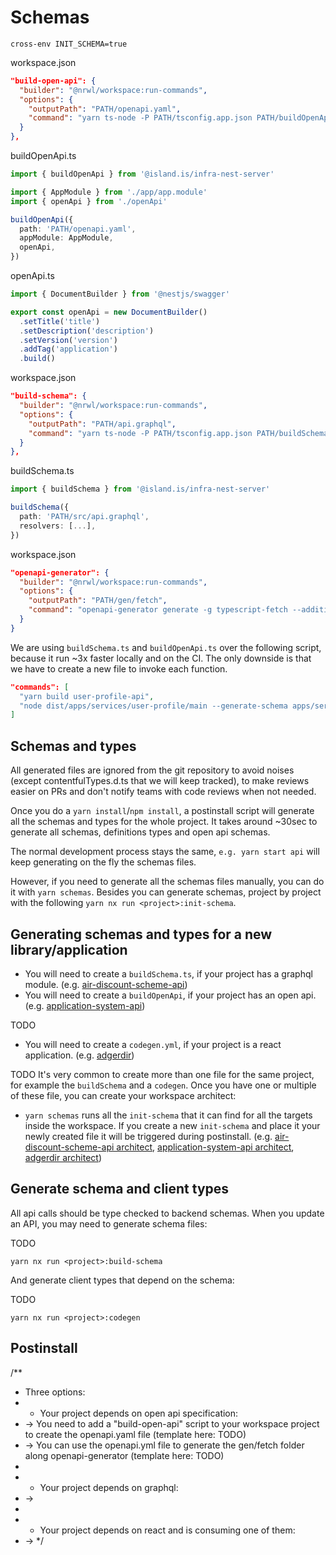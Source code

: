 # Schemas

```
cross-env INIT_SCHEMA=true
```

workspace.json

```json
"build-open-api": {
  "builder": "@nrwl/workspace:run-commands",
  "options": {
    "outputPath": "PATH/openapi.yaml",
    "command": "yarn ts-node -P PATH/tsconfig.app.json PATH/buildOpenApi.ts"
  }
},
```

buildOpenApi.ts

```ts
import { buildOpenApi } from '@island.is/infra-nest-server'

import { AppModule } from './app/app.module'
import { openApi } from './openApi'

buildOpenApi({
  path: 'PATH/openapi.yaml',
  appModule: AppModule,
  openApi,
})
```

openApi.ts

```ts
import { DocumentBuilder } from '@nestjs/swagger'

export const openApi = new DocumentBuilder()
  .setTitle('title')
  .setDescription('description')
  .setVersion('version')
  .addTag('application')
  .build()
```

workspace.json

```json
"build-schema": {
  "builder": "@nrwl/workspace:run-commands",
  "options": {
    "outputPath": "PATH/api.graphql",
    "command": "yarn ts-node -P PATH/tsconfig.app.json PATH/buildSchema.ts"
  }
},
```

buildSchema.ts

```ts
import { buildSchema } from '@island.is/infra-nest-server'

buildSchema({
  path: 'PATH/src/api.graphql',
  resolvers: [...],
})
```

workspace.json

```json
"openapi-generator": {
  "builder": "@nrwl/workspace:run-commands",
  "options": {
    "outputPath": "PATH/gen/fetch",
    "command": "openapi-generator generate -g typescript-fetch --additional-properties=typescriptThreePlus=true -o PATH/gen/fetch -i PATH/openapi.yaml"
  }
}
```

We are using `buildSchema.ts` and `buildOpenApi.ts` over the following script, because it run ~3x faster locally and on the CI. The only downside is that we have to create a new file to invoke each function.

```json
"commands": [
  "yarn build user-profile-api",
  "node dist/apps/services/user-profile/main --generate-schema apps/services/user-profile/src/openapi.yaml"
]
```

## Schemas and types

All generated files are ignored from the git repository to avoid noises (except contentfulTypes.d.ts that we will keep tracked), to make reviews easier on PRs and don't notify teams with code reviews when not needed.

Once you do a `yarn install`/`npm install`, a postinstall script will generate all the schemas and types for the whole project. It takes around ~30sec to generate all schemas, definitions types and open api schemas.

The normal development process stays the same, `e.g. yarn start api` will keep generating on the fly the schemas files.

However, if you need to generate all the schemas files manually, you can do it with `yarn schemas`. Besides you can generate schemas, project by project with the following `yarn nx run <project>:init-schema`.

## Generating schemas and types for a new library/application

- You will need to create a `buildSchema.ts`, if your project has a graphql module. (e.g. [air-discount-scheme-api](https://github.com/island-is/island.is/blob/1641df5f1b04c0a5caad3b07cff2f500566b6349/apps/air-discount-scheme/api/src/buildSchema.ts))
- You will need to create a `buildOpenApi`, if your project has an open api. (e.g. [application-system-api](https://github.com/island-is/island.is/blob/1641df5f1b04c0a5caad3b07cff2f500566b6349/apps/application-system/api/src/buildOpenApi.ts))

TODO

- You will need to create a `codegen.yml`, if your project is a react application. (e.g. [adgerdir](https://github.com/island-is/island.is/blob/1641df5f1b04c0a5caad3b07cff2f500566b6349/apps/adgerdir/codegen.yml))

TODO
It's very common to create more than one file for the same project, for example the `buildSchema` and a `codegen`. Once you have one or multiple of these file, you can create your workspace architect:

- `yarn schemas` runs all the `init-schema` that it can find for all the targets inside the workspace. If you create a new `init-schema` and place it your newly created file it will be triggered during postinstall. (e.g. [air-discount-scheme-api architect](https://github.com/island-is/island.is/blob/1641df5f1b04c0a5caad3b07cff2f500566b6349/workspace.json#L1584-L1593), [application-system-api architect](https://github.com/island-is/island.is/blob/1641df5f1b04c0a5caad3b07cff2f500566b6349/workspace.json#L2032-L2037), [adgerdir architect](https://github.com/island-is/island.is/blob/1641df5f1b04c0a5caad3b07cff2f500566b6349/workspace.json#L2161-L2172))

## Generate schema and client types

All api calls should be type checked to backend schemas. When you update an API, you may need to generate schema files:

TODO

```
yarn nx run <project>:build-schema
```

And generate client types that depend on the schema:

TODO

```
yarn nx run <project>:codegen
```

## Postinstall

/\*\*

- Three options:
- - Your project depends on open api specification:
- -> You need to add a "build-open-api" script to your workspace project to create the openapi.yaml file (template here: TODO)
- -> You can use the openapi.yml file to generate the gen/fetch folder along openapi-generator (template here: TODO)
-
- - Your project depends on graphql:
- ->
-
- - Your project depends on react and is consuming one of them:
- ->
  \*/

